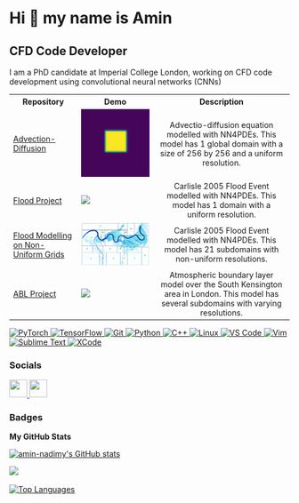 Hi 👋 my name is Amin
=====================

CFD Code Developer
------------------

I am a PhD candidate at Imperial College London, working on CFD code development using convolutional neural networks (CNNs)


<table>
    <tr>
        <th>Repository</th>
        <th>Demo</th>
        <th>Description</th>
    </tr>
    <!-- Start of new row data -->
    <!-- Start of new row data -->
    <!-- Start of new row data -->
    <tr>
        <td>
            <a href="https://github.com/Amin-Nadimy/Advection_Diffusion_NN4PDEs">Advection-Diffusion</a>
        </td>
        <!-- Start of new column data column 2 -->
        <td>
            <div align="center">
                <img src="https://github.com/Amin-Nadimy/Advection_Diffusion_NN4PDEs/blob/main/Documents/adv_diff.gif" width="256" />
            </div>    
        </td>
        <!-- Start of new column data column 3 -->
        <td>
            <div align="center">
                Advectio-diffusion equation modelled with NN4PDEs. This model has 1 global domain with a size of 256 by 256 and a uniform resolution.
            </div>
        </td>
    </tr>
    <!-- Start of new row data -->
    <!-- Start of new row data -->
    <!-- Start of new row data -->
    <tr>
        <td>
            <a href="https://github.com/Amin-Nadimy/Shallow_Water_Equations_NN4PDEs">Flood Project</a>
        </td>
        <!-- Start of new column data column 2 -->
        <td>
            <img src="https://github.com/Amin-Nadimy/Shallow_Water_Equations_NN4PDEs/blob/main/Demos/SWE_2_gif.gif" width="512" />
        </td>
        <!-- Start of new column data column 3 -->
        <td>
            <div align="center">
                Carlisle 2005 Flood Event modelled with NN4PDEs. This model has 1 domain with a uniform resolution.
            </div>
        </td>
    </tr>
    <!-- Start of new row data -->
    <!-- Start of new row data -->
    <!-- Start of new row data -->
    <tr>
        <td>
            <a href="https://github.com/Amin-Nadimy/Flood-Modelling-on-Non-Uniform-Grids.git">Flood Modelling on Non-Uniform Grids</a>
        </td>
        <!-- Start of new column data column 2 -->
        <td>
            <img src="https://github.com/Amin-Nadimy/Flood-Modelling-on-Non-Uniform-Grids/blob/main/Demo/flexible_L.png" width="512" />
        </td>
        <!-- Start of new column data column 3 -->
        <td>
            <div align="center">
                Carlisle 2005 Flood Event modelled with NN4PDEs. This model has 21 subdomains with non-uniform resolutions.
            </div>
        </td>
    </tr>
    <!-- Start of new row data -->
    <!-- Start of new row data -->
    <!-- Start of new row data -->
    <tr>
        <td>
            <a href="https://github.com/Amin-Nadimy/City-Scale-Atmospheric-Boundary-Layer">ABL Project</a>
        </td>
        <!-- Start of new column data column 2 --> 
        <td>
            <img src="https://github.com/Amin-Nadimy/City-Scale-Atmospheric-Boundary-Layer/blob/main/Documents/South_Kensington_demo.gif" width="512" />
        </td>
        <!-- Start of new column data column 3 -->
        <td>
            <div align="center">
                Atmospheric boundary layer model over the South Kensington area in London. This model has several subdomains with varying resolutions.
            </div>
        </td>
    </tr>
</table>





<p align="left">
    <a href="https://pytorch.org/" target="_blank" rel="noreferrer">
        <img src="https://raw.githubusercontent.com/danielcranney/readme-generator/main/public/icons/skills/pytorch-colored.svg" width="36" height="36" alt="PyTorch" />
    </a>
    <a href="https://www.tensorflow.org/" target="_blank" rel="noreferrer">
        <img src="https://raw.githubusercontent.com/danielcranney/readme-generator/main/public/icons/skills/tensorflow-colored.svg" width="36" height="36" alt="TensorFlow" />
    </a>
    <a href="https://git-scm.com/" target="_blank" rel="noreferrer">
        <img src="https://raw.githubusercontent.com/danielcranney/readme-generator/main/public/icons/skills/git-colored.svg" width="36" height="36" alt="Git" />
    </a>
    <a href="https://www.python.org/" target="_blank" rel="noreferrer">
        <img src="https://raw.githubusercontent.com/danielcranney/readme-generator/main/public/icons/skills/python-colored.svg" width="36" height="36" alt="Python" />
    </a>
    <a href="https://docs.microsoft.com/en-us/cpp/?view=msvc-170" target="_blank" rel="noreferrer">
        <img src="https://raw.githubusercontent.com/danielcranney/readme-generator/main/public/icons/skills/cplusplus-colored.svg" width="36" height="36" alt="C++" />
    </a>
  <a href="https://www.linux.org" target="_blank" rel="noreferrer">
        <img src="https://raw.githubusercontent.com/danielcranney/readme-generator/main/public/icons/skills/linux-colored.svg" width="36" height="36" alt="Linux" />
    </a>
    <a href="https://code.visualstudio.com/" target="_blank" rel="noreferrer">
        <img src="https://raw.githubusercontent.com/danielcranney/readme-generator/main/public/icons/skills/visualstudiocode.svg" width="36" height="36" alt="VS Code" />
    </a>
    <a href="https://www.vim.org/" target="_blank" rel="noreferrer">
        <img src="https://raw.githubusercontent.com/danielcranney/readme-generator/main/public/icons/skills/vim.svg" width="36" height="36" alt="Vim" />
    </a>
    <a href="https://www.sublimetext.com/index2" target="_blank" rel="noreferrer">
        <img src="https://raw.githubusercontent.com/danielcranney/readme-generator/main/public/icons/skills/sublimetext.svg" width="36" height="36" alt="Sublime Text" />
    </a>
    <a href="https://www.xcode.com" target="_blank" rel="noreferrer">
        <img src="https://raw.githubusercontent.com/danielcranney/readme-generator/main/public/icons/skills/xcode.svg" width="36" height="36" alt="XCode" />
    </a>
</p>



### Socials

<p align="left"> <a href="https://www.github.com/amin-nadimy" target="_blank" rel="noreferrer"> <picture> <source media="(prefers-color-scheme: dark)" srcset="https://raw.githubusercontent.com/danielcranney/readme-generator/main/public/icons/socials/github-dark.svg" /> <source media="(prefers-color-scheme: light)" srcset="https://raw.githubusercontent.com/danielcranney/readme-generator/main/public/icons/socials/github.svg" /> <img src="https://raw.githubusercontent.com/danielcranney/readme-generator/main/public/icons/socials/github.svg" width="32" height="32" /> </picture> </a> <a href="https://www.linkedin.com/in/amin-nadimy" target="_blank" rel="noreferrer"> <picture> <source media="(prefers-color-scheme: dark)" srcset="https://raw.githubusercontent.com/danielcranney/readme-generator/main/public/icons/socials/linkedin-dark.svg" /> <source media="(prefers-color-scheme: light)" srcset="https://raw.githubusercontent.com/danielcranney/readme-generator/main/public/icons/socials/linkedin.svg" /> <img src="https://raw.githubusercontent.com/danielcranney/readme-generator/main/public/icons/socials/linkedin.svg" width="32" height="32" /> </picture> </a></p>

### Badges

<b>My GitHub Stats</b>

<a href="http://www.github.com/amin-nadimy"><img src="https://github-readme-stats.vercel.app/api?username=amin-nadimy&show_icons=true&hide=&count_private=true&title_color=0891b2&text_color=ffffff&icon_color=0891b2&bg_color=000000&hide_border=true&show_icons=true" alt="amin-nadimy's GitHub stats" /></a>

<a href="http://www.github.com/amin-nadimy"><img src="https://github-readme-streak-stats.herokuapp.com/?user=amin-nadimy&stroke=ffffff&background=000000&ring=0891b2&fire=0891b2&currStreakNum=ffffff&currStreakLabel=0891b2&sideNums=ffffff&sideLabels=ffffff&dates=ffffff&hide_border=true" /></a>

<a href="https://github.com/amin-nadimy" align="left"><img src="https://github-readme-stats.vercel.app/api/top-langs/?username=amin-nadimy&langs_count=10&title_color=0891b2&text_color=ffffff&icon_color=0891b2&bg_color=000000&hide_border=true&locale=en&custom_title=Top%20%Languages" alt="Top Languages" /></a>
